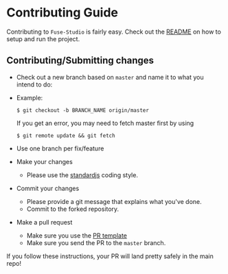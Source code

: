# Contributing Guide
 Contributing to `Fuse-Studio` is fairly easy.
 Check out the [README](https://github.com/fuseio/fuse-studio/blob/master/README.md) on how to setup and run the project.
 ## Contributing/Submitting changes
 - Check out a new branch based on <code>master</code> and name it to what you intend to do:
  - Example:
    ````
    $ git checkout -b BRANCH_NAME origin/master
    ````
     If you get an error, you may need to fetch master first by using
    ````
    $ git remote update && git fetch
    ````
   - Use one branch per fix/feature

- Make your changes
  - Please use the [standardjs](https://standardjs.com/) coding style.
- Commit your changes
  - Please provide a git message that explains what you've done.
  - Commit to the forked repository.
- Make a pull request
  - Make sure you use the [PR template](https://github.com/fuseio/fuse-studio/blob/master/docs/PULL_REQUEST_TEMPLATE.md)
  - Make sure you send the PR to the <code>master</code> branch.

 If you follow these instructions, your PR will land pretty safely in the main repo!
